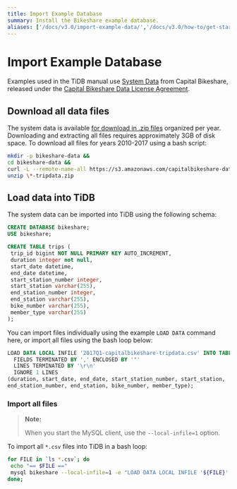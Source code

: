```yaml
---
title: Import Example Database
summary: Install the Bikeshare example database.
aliases: ['/docs/v3.0/import-example-data/','/docs/v3.0/how-to/get-started/import-example-database/','/docs/bikeshare-example-database/']
---
```


# Import Example Database

Examples used in the TiDB manual use [System Data](https://www.capitalbikeshare.com/system-data) from Capital Bikeshare, released under the [Capital Bikeshare Data License Agreement](https://www.capitalbikeshare.com/data-license-agreement).

## Download all data files

The system data is available [for download in .zip files](https://s3.amazonaws.com/capitalbikeshare-data/index.html) organized per year. Downloading and extracting all files requires approximately 3GB of disk space. To download all files for years 2010-2017 using a bash script:


```bash
mkdir -p bikeshare-data &&
cd bikeshare-data &&
curl -L --remote-name-all https://s3.amazonaws.com/capitalbikeshare-data/{2010..2017}-capitalbikeshare-tripdata.zip &&
unzip \*-tripdata.zip
```

## Load data into TiDB

The system data can be imported into TiDB using the following schema:


```sql
CREATE DATABASE bikeshare;
USE bikeshare;

CREATE TABLE trips (
 trip_id bigint NOT NULL PRIMARY KEY AUTO_INCREMENT,
 duration integer not null,
 start_date datetime,
 end_date datetime,
 start_station_number integer,
 start_station varchar(255),
 end_station_number integer,
 end_station varchar(255),
 bike_number varchar(255),
 member_type varchar(255)
);
```

You can import files individually using the example `LOAD DATA` command here, or import all files using the bash loop below:


```sql
LOAD DATA LOCAL INFILE '2017Q1-capitalbikeshare-tripdata.csv' INTO TABLE trips
  FIELDS TERMINATED BY ',' ENCLOSED BY '"'
  LINES TERMINATED BY '\r\n'
  IGNORE 1 LINES
(duration, start_date, end_date, start_station_number, start_station,
end_station_number, end_station, bike_number, member_type);
```

### Import all files

> **Note:**
>
> When you start the MySQL client, use the `--local-infile=1` option.

To import all `*.csv` files into TiDB in a bash loop:


```bash
for FILE in `ls *.csv`; do
 echo "== $FILE =="
 mysql bikeshare --local-infile=1 -e "LOAD DATA LOCAL INFILE '${FILE}' INTO TABLE trips FIELDS TERMINATED BY ',' ENCLOSED BY '\"' LINES TERMINATED BY '\r\n' IGNORE 1 LINES (duration, start_date, end_date, start_station_number, start_station, end_station_number, end_station, bike_number, member_type);"
done;
```
